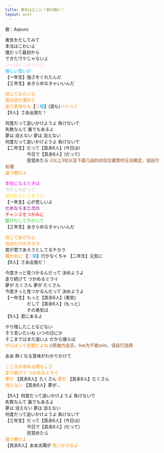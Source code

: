 ```yaml
---
title: 勇気はどこに？君の胸に！
layout: post
---
```

歌：Aqours

<p>勇気をだしてみて<br />
本当はこわいよ<br />
僕だって最初から<br />
できたワケじゃないよ<br />
<font color="pink">いっぱいつまづいた</font><br />
<font color="deepskyblue">悔しい思いが</font><br />
【一年生】強さをくれたんだ<br />
【三年生】あきらめなきゃいいんだ</p>

<p><font color="darkorange">信じてみたいと<br />
君の目が濡れて<br />
迷う気持ちも</font>【<font color="pink">梨</font><font color="deepskyblue">曜</font>】(涙も)<font color="darkorange">バイバイ</font><br />
【9人】さあ出発だ！</p>

<p>何度だって追いかけようよ 負けないで<br />
失敗なんて 誰でもあるよ<br />
夢は 消えない 夢は 消えない<br />
何度だって追いかけようよ 負けないで<br />
【二年生】だって【其余6人】(今日は)<br />
　　　　　今日で【其余6人】(だって)<br />
　　　　　目覚めたら <font color="saddlebrown">//以上3句以及下面几段的对应位置暂时无法确定，请自行处理</font><br />
<font color="darkorange">違う朝だよ</font></p>

<p><font color="magenta">本気になるときは</font><br />
<font color="silver">今だとわかって</font><br />
<font color="gold">逃げたらいつまでも</font><br />
【一年生】心が苦しいよ<br />
<font color="purple">だめならまた次の</font><br />
<font color="red">チャンスをつかみに</font><br />
<font color="limegreen">駆けだして汗かいて</font><br />
【三年生】あきらめなきゃいいんだ</p>

<p><font color="darkorange">信じてあげなよ<br />
自分だけのチカラ</font><br />
君が君であろうとしてるチカラ<br />
<font color="darkorange">確かめに</font> 【<font color="pink">梨</font><font color="deepskyblue">曜</font>】行かなくちゃ 【二年生】元気に<br />
【9人】さあ出発だ！</p>

<p>今度きっと見つかるんだって 決めようよ<br />
走り続けて つかめるミライ<br />
夢が たくさん 夢が たくさん<br />
今度きっと見つかるんだって 決めようよ<br />
【一年生】もっと【其余6人】(勇気)<br />
　　　　　だして【其余6人】(もっと)<br />
　　　　　その勇気は<br />
【9人】君にあるよ</p>

<p>やり残したことなどない<br />
そう言いたいね いつの日にか<br />
そこまではまだ遠いよ だから僕らは<br />
<font color="darkorange">がんばって挑戦だよね</font> <font color="saddlebrown">//原曲为全员，live为千歌solo，请自行选择</font></p>

<p>ああ 熱くなる意味がわかりかけて</p>

<p><font color="darkorange">こころが求める誇らしさ<br />
走り続けて つかめるミライ</font><br />
<font color="darkorange">夢が</font> 【其余8人】たくさん <font color="darkorange">夢が</font> 【其余8人】たくさん<br />
<font color="darkorange">消えない</font> 【其余8人】夢が…</p>

<p>【9人】何度だって追いかけようよ 負けないで<br />
失敗なんて 誰でもあるよ<br />
夢は 消えない 夢は 消えない<br />
何度だって追いかけようよ 負けないで<br />
【三年生】だって【其余6人】(今日は)<br />
　　　　　今日で【其余6人】(だって)<br />
　　　　　目覚めたら<br />
<font color="darkorange">違う朝だよ</font><br />
【其余8人】ああ太陽が <font color="darkorange">笑いかけるよ</font></p>